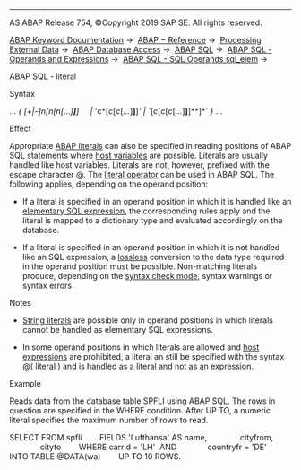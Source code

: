   

* * *

AS ABAP Release 754, ©Copyright 2019 SAP SE. All rights reserved.

[ABAP Keyword Documentation](javascript:call_link\('abenabap.htm'\)) →  [ABAP − Reference](javascript:call_link\('abenabap_reference.htm'\)) →  [Processing External Data](javascript:call_link\('abenabap_language_external_data.htm'\)) →  [ABAP Database Access](javascript:call_link\('abenabap_sql.htm'\)) →  [ABAP SQL](javascript:call_link\('abenopensql.htm'\)) →  [ABAP SQL - Operands and Expressions](javascript:call_link\('abenopen_sql_operands.htm'\)) →  [ABAP SQL - SQL Operands sql\_elem](javascript:call_link\('abensql_operands.htm'\)) → 

ABAP SQL - literal

Syntax

... *{* *\[*+*|*\-*\]*n*\[*n*\[*n*\[*...*\]**\]**\]*
    *|* 'c*\[*c*\[*c*\[*...*\]**\]**\]*' *|* \`*\[*c*\[*c*\[*c*\[*...*\]**\]**\]**\]*\` *}* ...

Effect

Appropriate [ABAP literals](javascript:call_link\('abenliteral.htm'\)) can also be specified in reading positions of ABAP SQL statements where [host variables](javascript:call_link\('abenopen_sql_host_variables.htm'\)) are possible. Literals are usually handled like host variables. Literals are not, however, prefixed with the escape character @. The [literal operator](javascript:call_link\('abenliteral_operator_glosry.htm'\) "Glossary Entry") can be used in ABAP SQL. The following applies, depending on the operand position:

-   If a literal is specified in an operand position in which it is handled like an [elementary SQL expression](javascript:call_link\('abensql_elem.htm'\)), the corresponding rules apply and the literal is mapped to a dictionary type and evaluated accordingly on the database.

-   If a literal is specified in an operand position in which it is not handled like an SQL expression, a [lossless](javascript:call_link\('abapmove_exact.htm'\)) conversion to the data type required in the operand position must be possible. Non-matching literals produce, depending on the [syntax check mode](javascript:call_link\('abenopensql_strict_modes.htm'\)), syntax warnings or syntax errors.

Notes

-   [String literals](javascript:call_link\('abenstring_literal_glosry.htm'\) "Glossary Entry") are possible only in operand positions in which literals cannot be handled as elementary SQL expressions.

-   In some operand positions in which literals are allowed and [host expressions](javascript:call_link\('abenopen_sql_host_expressions.htm'\)) are prohibited, a literal an still be specified with the syntax @( literal ) and is handled as a literal and not as an expression.

Example

Reads data from the database table SPFLI using ABAP SQL. The rows in question are specified in the WHERE condition. After UP TO, a numeric literal specifies the maximum number of rows to read.

SELECT FROM spfli
       FIELDS 'Lufthansa' AS name,
              cityfrom,
              cityto
       WHERE carrid = 'LH'  AND
             countryfr = 'DE'
       INTO TABLE @DATA(wa)
       UP TO 10 ROWS.